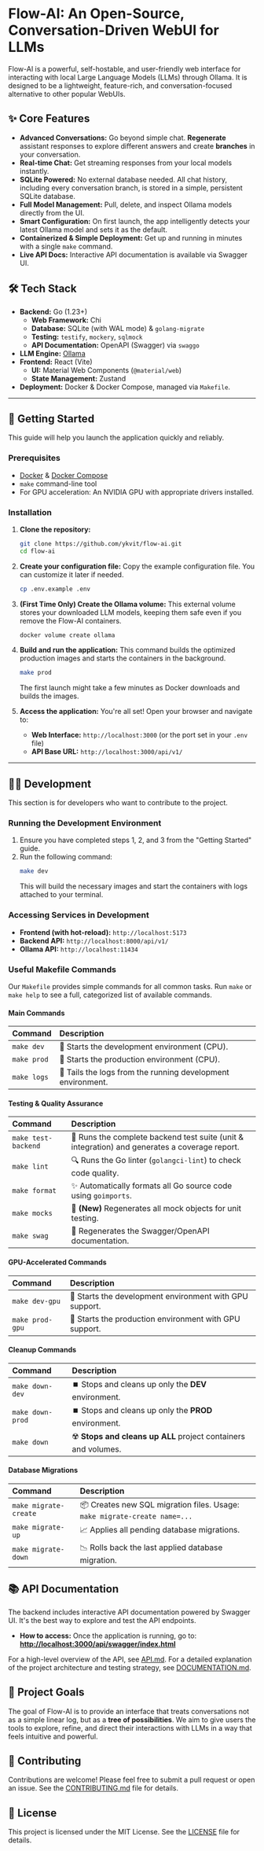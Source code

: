 # Flow-AI: An Open-Source, Conversation-Driven WebUI for LLMs

Flow-AI is a powerful, self-hostable, and user-friendly web interface for interacting with local Large Language Models (LLMs) through Ollama. It is designed to be a lightweight, feature-rich, and conversation-focused alternative to other popular WebUIs.

## ✨ Core Features

-   **Advanced Conversations:** Go beyond simple chat. **Regenerate** assistant responses to explore different answers and create **branches** in your conversation.
-   **Real-time Chat:** Get streaming responses from your local models instantly.
-   **SQLite Powered:** No external database needed. All chat history, including every conversation branch, is stored in a simple, persistent SQLite database.
-   **Full Model Management:** Pull, delete, and inspect Ollama models directly from the UI.
-   **Smart Configuration:** On first launch, the app intelligently detects your latest Ollama model and sets it as the default.
-   **Containerized & Simple Deployment:** Get up and running in minutes with a single `make` command.
-   **Live API Docs:** Interactive API documentation is available via Swagger UI.

## 🛠️ Tech Stack

-   **Backend:** Go (1.23+)
    -   **Web Framework:** Chi
    -   **Database:** SQLite (with WAL mode) & `golang-migrate`
    -   **Testing:** `testify`, `mockery`, `sqlmock`
    -   **API Documentation:** OpenAPI (Swagger) via `swaggo`
-   **LLM Engine:** [Ollama](https://ollama.com/)
-   **Frontend:** React (Vite)
    -   **UI:** Material Web Components (`@material/web`)
    -   **State Management:** Zustand
-   **Deployment:** Docker & Docker Compose, managed via `Makefile`.

---

## 🚀 Getting Started

This guide will help you launch the application quickly and reliably.

### Prerequisites

-   [Docker](https://www.docker.com/get-started) & [Docker Compose](https://docs.docker.com/compose/install/)
-   `make` command-line tool
-   For GPU acceleration: An NVIDIA GPU with appropriate drivers installed.

### Installation

1.  **Clone the repository:**
    ```sh
    git clone https://github.com/ykvit/flow-ai.git
    cd flow-ai
    ```

2.  **Create your configuration file:**
    Copy the example configuration file. You can customize it later if needed.
    ```sh
    cp .env.example .env
    ```

3.  **(First Time Only) Create the Ollama volume:**
    This external volume stores your downloaded LLM models, keeping them safe even if you remove the Flow-AI containers.
    ```sh
    docker volume create ollama
    ```

4.  **Build and run the application:**
    This command builds the optimized production images and starts the containers in the background.
    ```sh
    make prod
    ```
    The first launch might take a few minutes as Docker downloads and builds the images.

5.  **Access the application:**
    You're all set! Open your browser and navigate to:
    -   **Web Interface:** `http://localhost:3000` (or the port set in your `.env` file)
    -   **API Base URL:** `http://localhost:3000/api/v1/`

---

## 🧑‍💻 Development

This section is for developers who want to contribute to the project.

### Running the Development Environment

1.  Ensure you have completed steps 1, 2, and 3 from the "Getting Started" guide.
2.  Run the following command:
    ```sh
    make dev
    ```
    This will build the necessary images and start the containers with logs attached to your terminal.

### Accessing Services in Development

-   **Frontend (with hot-reload):** `http://localhost:5173`
-   **Backend API:** `http://localhost:8000/api/v1/`
-   **Ollama API:** `http://localhost:11434`

### Useful Makefile Commands

Our `Makefile` provides simple commands for all common tasks. Run `make` or `make help` to see a full, categorized list of available commands.

#### Main Commands

| Command | Description |
| :--- | :--- |
| `make dev` | 🚀 Starts the development environment (CPU). |
| `make prod` | 🚢 Starts the production environment (CPU). |
| `make logs` | 📜 Tails the logs from the running development environment. |

#### Testing & Quality Assurance

| Command | Description |
| :--- | :--- |
| `make test-backend` | 🧪 Runs the complete backend test suite (unit & integration) and generates a coverage report. |
| `make lint` | 🔍 Runs the Go linter (`golangci-lint`) to check code quality. |
| `make format`| ✨ Automatically formats all Go source code using `goimports`. |
| `make mocks`| 🧙 **(New)** Regenerates all mock objects for unit testing. |
| `make swag` | 📄 Regenerates the Swagger/OpenAPI documentation. |

#### GPU-Accelerated Commands

| Command | Description |
| :--- | :--- |
| `make dev-gpu` | 🚀 Starts the development environment with GPU support. |
| `make prod-gpu`| 🚢 Starts the production environment with GPU support. |

#### Cleanup Commands

| Command | Description |
| :--- | :--- |
| `make down-dev` | ⏹️ Stops and cleans up only the **DEV** environment. |
| `make down-prod`| ⏹️ Stops and cleans up only the **PROD** environment. |
| `make down` | ☢️ **Stops and cleans up ALL** project containers and volumes. |

#### Database Migrations

| Command | Description |
| :--- | :--- |
| `make migrate-create` | 📦 Creates new SQL migration files. Usage: `make migrate-create name=...` |
| `make migrate-up` | 📈 Applies all pending database migrations. |
| `make migrate-down` | 📉 Rolls back the last applied database migration. |

## 📚 API Documentation

The backend includes interactive API documentation powered by Swagger UI. It's the best way to explore and test the API endpoints.

-   **How to access:** Once the application is running, go to:
    **[http://localhost:3000/api/swagger/index.html](http://localhost:3000/api/swagger/index.html)**

For a high-level overview of the API, see [API.md](./API.md). For a detailed explanation of the project architecture and testing strategy, see [DOCUMENTATION.md](./DOCUMENTATION.md).

## 🎯 Project Goals

The goal of Flow-AI is to provide an interface that treats conversations not as a simple linear log, but as a **tree of possibilities**. We aim to give users the tools to explore, refine, and direct their interactions with LLMs in a way that feels intuitive and powerful.

## 🤝 Contributing

Contributions are welcome! Please feel free to submit a pull request or open an issue. See the [CONTRIBUTING.md](./CONTRIBUTING.md) file for details.

## 📄 License

This project is licensed under the MIT License. See the [LICENSE](./LICENSE) file for details.